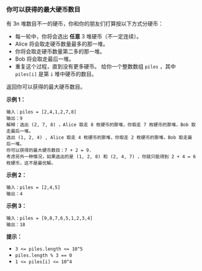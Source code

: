 ### 你可以获得的最大硬币数目 ###
有 3n 堆数目不一的硬币，你和你的朋友们打算按以下方式分硬币：

* 每一轮中，你将会选出 **任意** 3 堆硬币（不一定连续）。
* Alice 将会取走硬币数量最多的那一堆。
* 你将会取走硬币数量第二多的那一堆。
* Bob 将会取走最后一堆。
* 重复这个过程，直到没有更多硬币。
给你一个整数数组 `piles` ，其中 `piles[i]` 是第 `i` 堆中硬币的数目。

返回你可以获得的最大硬币数目。



**示例 1：**

```
输入：piles = [2,4,1,2,7,8]
输出：9
解释：选出 (2, 7, 8) ，Alice 取走 8 枚硬币的那堆，你取走 7 枚硬币的那堆，Bob 取走最后一堆。
选出 (1, 2, 4) , Alice 取走 4 枚硬币的那堆，你取走 2 枚硬币的那堆，Bob 取走最后一堆。
你可以获得的最大硬币数目：7 + 2 = 9.
考虑另外一种情况，如果选出的是 (1, 2, 8) 和 (2, 4, 7) ，你就只能得到 2 + 4 = 6 枚硬币，这不是最优解。
```

**示例 2：**

```
输入：piles = [2,4,5]
输出：4
```

**示例 3：**

```
输入：piles = [9,8,7,6,5,1,2,3,4]
输出：18
```



**提示：**

* `3 <= piles.length <= 10^5`
* `piles.length % 3 == 0`
* `1 <= piles[i] <= 10^4`

